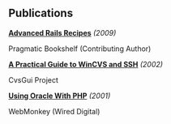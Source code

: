 ## Publications

**[Advanced Rails Recipes]** _(2009)_

Pragmatic Bookshelf (Contributing Author)

**[A Practical Guide to WinCVS and SSH]** _(2002)_

CvsGui Project

**[Using Oracle With PHP]** _(2001)_

WebMonkey (Wired Digital)

[Advanced Rails Recipes]: http://www.amazon.com/Advanced-Rails-Recipes-Mike-Clark/dp/0978739221/
[A Practical Guide to WinCVS and SSH]: https://web.archive.org/web/20160317084631/http://www.google.com/search?q=a+practical+guide+to+wincvs+ssh
[Using Oracle With PHP]: https://web.archive.org/web/20060312083752/http://webmonkey.com/webmonkey/01/26/index4a.html?tw=backend
